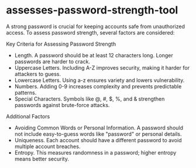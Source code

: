 # assesses-password-strength-tool
A strong password is crucial for keeping accounts safe from unauthorized access. To assess password strength, several factors are considered:

Key Criteria for Assessing Password Strength  
- Length. A password should be at least 12 characters long. Longer passwords are harder to crack.  
- Uppercase Letters. Including A-Z improves security, making it harder for attackers to guess.  
- Lowercase Letters. Using a-z ensures variety and lowers vulnerability.  
- Numbers. Adding 0-9 increases complexity and prevents predictable patterns.  
- Special Characters. Symbols like @, #, $, %, and & strengthen passwords against brute-force attacks.  

Additional Factors  
- Avoiding Common Words or Personal Information. A password should not include easy-to-guess words like "password" or personal details.  
- Uniqueness. Each account should have a different password to avoid multiple account breaches.  
- Entropy. This measures randomness in a password; higher entropy means better security.
